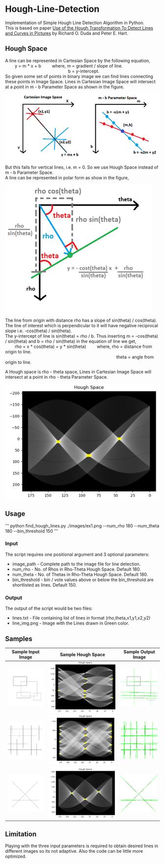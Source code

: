 # Hough-Line-Detection
Implementation of Simple Hough Line Detection Algorithm in Python.\
This is based on paper [Use of the Hough Transformation To Detect Lines and Curves in Pictures](/Paper/HoughTransformPaper.pdf) by Richard O. Duda and Peter E. Hart.

## Hough Space
A line can be represented in Cartesian Space by the following equation,\
&nbsp; &nbsp; &nbsp; &nbsp; y = m * x + b &nbsp; &nbsp; &nbsp; &nbsp; where, m = gradient / slope of line.\
&nbsp; &nbsp; &nbsp; &nbsp; &nbsp; &nbsp; &nbsp; &nbsp; &nbsp; &nbsp; &nbsp; &nbsp; &nbsp; &nbsp; &nbsp; &nbsp; &nbsp; &nbsp; &nbsp; &nbsp; &nbsp; &nbsp; &nbsp; &nbsp; &nbsp; &nbsp; b = y-intercept.\
So given some set of points in binary image we can find lines connecting these points in Image Space. Lines in Cartesian Image Space will intersect at a point in m - b Parameter Space as shown in the figure.

![m - b Parameter Space](/images/m-b_space.png)

But this fails for vertical lines, i.e. m = 0. So we use Hough Space instead of m - b Parameter Space.\
A line can be represented in polar form as show in the figure,

![rho - theta Parameter Space](/images/rho-theta_space.png)

The line from origin with distance rho has a slope of sin(theta) / cos(theta). The line of interest which is perpendicular to it will have negative reciprocal slope i.e. -cos(theta) / sin(theta).\
The y-intercept of line is sin(theta) = rho / b. Thus inserting m = -cos(theta) / sin(theta) and b = rho / sin(theta) in the equation of line we get,\
&nbsp; &nbsp; &nbsp; &nbsp; rho = x * cos(theta) + y * sin(theta) &nbsp; &nbsp; &nbsp; &nbsp; where, rho = distance from origin to line.\
&nbsp; &nbsp; &nbsp; &nbsp; &nbsp; &nbsp; &nbsp; &nbsp; &nbsp; &nbsp; &nbsp; &nbsp; &nbsp; &nbsp; &nbsp; &nbsp; &nbsp; &nbsp; &nbsp; &nbsp; &nbsp; &nbsp; &nbsp; &nbsp; &nbsp; &nbsp; &nbsp; &nbsp; &nbsp; &nbsp; &nbsp; &nbsp; &nbsp; &nbsp; &nbsp; &nbsp; &nbsp; &nbsp; &nbsp; &nbsp; &nbsp; &nbsp; &nbsp; &nbsp; &nbsp; &nbsp; theta = angle from origin to line.
														   
A Hough space is rho - theta space, Lines in Cartesian Image Space will intersect at a point in rho - theta Parameter Space.

![Hough Space](/images/HoughSpace_ex3.PNG)

## Usage
''' python find_hough_lines.py ./images/ex1.png --num_rho 180 --num_theta 180 --bin_threshold 150 '''

### Input
The script requires one positional argument and 3 optional parameters:
* image_path - Complete path to the image file for line detection.
* num_rho - No. of Rhos in Rho-Theta Hough Space. Default 180.
* num_theta - No. of Thetas in Rho-Theta Hough Space. Default 180.
* bin_threshold - bin / vote values above or below the bin_threshold are shortlisted as lines. Default 150.

### Output
The output of the script would be two files:
* lines.txt - File containing list of lines in format (rho,theta,x1,y1,x2,y2)
* line_img.png - Image with the Lines drawn in Green color.

## Samples
Sample Input Image  |  Sample Hough Space  |  Sample Output Image
:------------------:|:--------------------:|:--------------------:
![Sample Input Image](/images/ex1.png)  |  ![Sample Hough Space](/images/HoughSpace_ex1.PNG)  |  ![Sample Output Image](/images/output_ex1.png)
![Sample Input Image](/images/ex2.png)  |  ![Sample Hough Space](/images/HoughSpace_ex2.PNG)  |  ![Sample Output Image](/images/output_ex2.png)
![Sample Input Image](/images/ex3.png)  |  ![Sample Hough Space](/images/HoughSpace_ex3.PNG)  |  ![Sample Output Image](/images/output_ex3.png)

## Limitation
Playing with the three input parameters is required to obtain desired lines in different images so its not adaptive. Also the code can be little more optimized.


